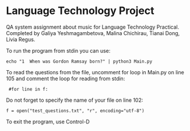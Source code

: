 # Language Technology Project
QA system assignment about music for Language Technology Practical. Completed by Galiya Yeshmagambetova, Malina Chichirau, Tianai Dong, Livia Regus.

To run the program from stdin you can use:

```echo "1  When was Gordon Ramsay born?" | python3 Main.py```

To read the questions from the file, uncomment for loop in Main.py on line 105 and comment the loop for reading from stdin:

``` #for line in f:```

Do not forget to specify the name of your file on line 102:

```f = open("test_questions.txt", "r", encoding="utf-8")```

To exit the program, use Control-D
